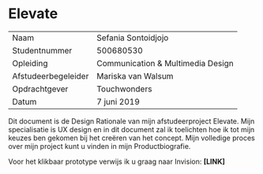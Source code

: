 # Elevate

|  |  |
| :--- | :--- |
| Naam | Sefania Sontoidjojo |
| Studentnummer | 500680530 |
| Opleiding | Communication & Multimedia Design |
| Afstudeerbegeleider | Mariska van Walsum |
| Opdrachtgever | Touchwonders |
| Datum | 7 juni 2019 |

Dit document is de Design Rationale van mijn afstudeerproject Elevate. Mijn specialisatie is UX design en in dit document zal ik toelichten hoe ik tot mijn keuzes ben gekomen bij het creëren van het concept. Mijn volledige proces over mijn project kunt u vinden in mijn Productbiografie.

Voor het klikbaar prototype verwijs ik u graag naar Invision: **\[LINK\]**

